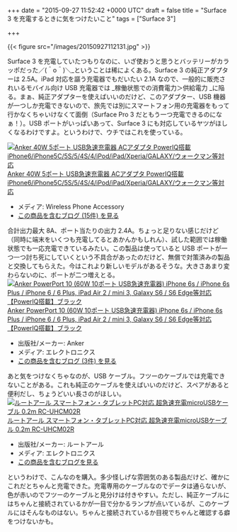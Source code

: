 
+++
date = "2015-09-27 11:52:42 +0000 UTC"
draft = false
title = "Surface 3 を充電するときに気をつけたいこと"
tags = ["Surface 3"]

+++


{{< figure src="/images/20150927112131.jpg"  >}}

Surface 3 を充電していたつもりなのに、いざ使おうと思うとバッテリーがカラッポだった／(＾o＾)＼_ということは稀によくある。Surface 3 の純正アダプターは 2.5A。iPad 対応を謳う充電器でもだいたい 2.1A なので、一般的に販売されいるモバイル向け USB 充電器では _稼働状態での消費電力＞供給電力 _に陥る。まぁ、純正アダプターを使えばいいのだけど、このアダプター、USB 機器が一つしか充電できないので、旅先では別にスマートフォン用の充電器をもって行かなくちゃいけなくて面倒（Surface Pro 3 だともう一つ充電できるのになぁ！）。USB ポートがいっぱいあって、Surface 3 にも対応しているヤツがほしくなるわけですよ。というわけで、ウチではこれを使っている。<div class="hatena-asin-detail"><a href="http://www.amazon.co.jp/exec/obidos/ASIN/B00GTGETFG/bestylesnet-22/"><img src="http://d.hatena.ne.jp/images/hatena_aws.gif" class="hatena-asin-detail-image" alt="Anker 40W 5ポート USB急速充電器 ACアダプタ PowerIQ搭載 iPhone6/iPhone5C/5S/5/4S/4/iPod/iPad/Xperia/GALAXY/ウォークマン等対応" title="Anker 40W 5ポート USB急速充電器 ACアダプタ PowerIQ搭載 iPhone6/iPhone5C/5S/5/4S/4/iPod/iPad/Xperia/GALAXY/ウォークマン等対応"/></a><div class="hatena-asin-detail-info"><a href="http://www.amazon.co.jp/exec/obidos/ASIN/B00GTGETFG/bestylesnet-22/">Anker 40W 5ポート USB急速充電器 ACアダプタ PowerIQ搭載 iPhone6/iPhone5C/5S/5/4S/4/iPod/iPad/Xperia/GALAXY/ウォークマン等対応</a><ul><li><span class="hatena-asin-detail-label">メディア:</span> Wireless Phone Accessory</li><li><a href="http://d.hatena.ne.jp/asin/B00GTGETFG/bestylesnet-22" target="_blank">この商品を含むブログ (15件) を見る</a></li></ul></div><div class="hatena-asin-detail-foot"></div></div>合計出力最大 8A、ポート当たりの出力 2.4A。ちょっと足りない感じだけど（同時に端末をいくつも充電してるとあかんかもしれん）、試した範囲では稼働状態でも一応充電できているみたい。この製品は使っていると USB ポートが一つ一つ討ち死にしていくという不具合があったのだけど、無償で対策済みの製品と交換してもらえた。今はこれより新しいモデルがあるそうな。大きさあまり変わらないのに、ポートが二つ増えとる。<div class="hatena-asin-detail"><a href="http://www.amazon.co.jp/exec/obidos/ASIN/B00YS3ZYWY/bestylesnet-22/"><img src="http://ecx.images-amazon.com/images/I/41lhwXGavWL._SL160_.jpg" class="hatena-asin-detail-image" alt="Anker PowerPort 10 (60W 10ポート USB急速充電器) iPhone 6s / iPhone 6s Plus / iPhone 6 / 6 Plus, iPad Air 2 / mini 3, Galaxy S6 / S6 Edge等対応 【PowerIQ搭載】ブラック" title="Anker PowerPort 10 (60W 10ポート USB急速充電器) iPhone 6s / iPhone 6s Plus / iPhone 6 / 6 Plus, iPad Air 2 / mini 3, Galaxy S6 / S6 Edge等対応 【PowerIQ搭載】ブラック"/></a><div class="hatena-asin-detail-info"><a href="http://www.amazon.co.jp/exec/obidos/ASIN/B00YS3ZYWY/bestylesnet-22/">Anker PowerPort 10 (60W 10ポート USB急速充電器) iPhone 6s / iPhone 6s Plus / iPhone 6 / 6 Plus, iPad Air 2 / mini 3, Galaxy S6 / S6 Edge等対応 【PowerIQ搭載】ブラック</a><ul><li><span class="hatena-asin-detail-label">出版社/メーカー:</span> Anker</li><li><span class="hatena-asin-detail-label">メディア:</span> エレクトロニクス</li><li><a href="http://d.hatena.ne.jp/asin/B00YS3ZYWY/bestylesnet-22" target="_blank">この商品を含むブログ (3件) を見る</a></li></ul></div><div class="hatena-asin-detail-foot"></div></div>あと気をつけなくちゃなのが、USB ケーブル。フツーのケーブルでは充電できないことがある。これも純正のケーブルを使えばいいのだけど、スペアがあると便利だし、ちょうどいい長さのがほしい。<div class="hatena-asin-detail"><a href="http://www.amazon.co.jp/exec/obidos/ASIN/B00KR2I5OE/bestylesnet-22/"><img src="http://ecx.images-amazon.com/images/I/31f9uu7I-ZL._SL160_.jpg" class="hatena-asin-detail-image" alt="ルートアール スマートフォン・タブレットPC対応 超急速充電microUSBケーブル 0.2m RC-UHCM02R" title="ルートアール スマートフォン・タブレットPC対応 超急速充電microUSBケーブル 0.2m RC-UHCM02R"/></a><div class="hatena-asin-detail-info"><a href="http://www.amazon.co.jp/exec/obidos/ASIN/B00KR2I5OE/bestylesnet-22/">ルートアール スマートフォン・タブレットPC対応 超急速充電microUSBケーブル 0.2m RC-UHCM02R</a><ul><li><span class="hatena-asin-detail-label">出版社/メーカー:</span> ルートアール</li><li><span class="hatena-asin-detail-label">メディア:</span> エレクトロニクス</li><li><a href="http://d.hatena.ne.jp/asin/B00KR2I5OE/bestylesnet-22" target="_blank">この商品を含むブログを見る</a></li></ul></div><div class="hatena-asin-detail-foot"></div></div>というわけで、こんなのを購入。多少怪しげな雰囲気のある製品だけど、確かにこれだとちゃんと充電できた。充電専用のケーブルなのでデータは通らないが、色が赤いのでフツーのケーブルと見分けは付きやすい。ただし、純正ケーブルにはちゃんと接続されているかが一目で分かるランプが点いているが、このケーブルにはそんなものはない。ちゃんと接続されているか目視でちゃんと確認する癖をつけないかも。


